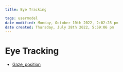 ```yaml
---
title: Eye Tracking

tags: usermodel 
date modified: Monday, October 10th 2022, 2:02:28 pm
date created: Thursday, July 28th 2022, 5:59:06 pm
---
```


# Eye Tracking
- [Gaze_position](Gaze_position.md)

